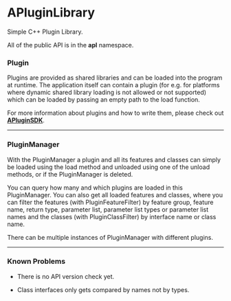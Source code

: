 # APluginLibrary
Simple C++ Plugin Library.

All of the public API is in the **apl** namespace.

### <a name="Plugin">Plugin</a>
Plugins are provided as shared libraries and can be loaded into the program at runtime. The application itself can
contain a plugin (for e.g. for platforms where dynamic shared library loading is not allowed or not supported) which
can be loaded by passing an empty path to the load function.

For more information about plugins and how to write them, please check out
**[APluginSDK](https://github.com/Alex2804/APluginSDK)**.

---
### <a name="PluginManager">PluginManager</a>
With the PluginManager a plugin and all its features and classes can simply be loaded using the load method and
unloaded using one of the unload methods, or if the PluginManager is deleted.

You can query how many and which plugins are loaded in this PluginManager.
You can also get all loaded features and classes, where you can filter the features (with PluginFeatureFilter)
by feature group, feature name, return type, parameter list, parameter list types or parameter list names
and the classes (with PluginClassFilter) by interface name or class name.

There can be multiple instances of PluginManager with different plugins.

---
### <a name="Known_Problems">Known Problems</a>

- There is no API version check yet.

- Class interfaces only gets compared by names not by types.
